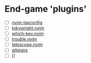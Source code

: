 # End-game 'plugins'

- [ ] [nvim-lspconfig](https://github.com/neovim/nvim-lspconfig)
- [ ] [tokyonight.nvim](https://github.com/folke/tokyonight.nvim)
- [ ] [which-key.nvim](https://github.com/folke/which-key.nvim)
- [ ] [trouble.nvim](https://github.com/folke/trouble.nvim)
- [ ] [telescope.nvim](https://github.com/nvim-telescope/telescope.nvim)
- [ ] [gitsigns](https://github.com/lewis6991/gitsigns.nvim)
- [ ] []
